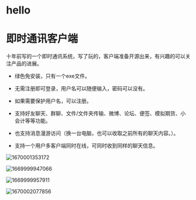 # hello
# 即时通讯客户端

十年前写的一个即时通讯系统，写了玩的，客户端准备开源出来，有兴趣的可以关注产品的进展。

- 绿色免安装，只有一个exe文件。

- 无需注册即可登录，用户名可以随便输入，密码可以没有。

- 如果需要保护用户名，可以注册。

- 支持好友聊天、群聊、文件/文件夹传输、微博、论坛、便签、模拟期货、小会计等等功能。

- 也支持消息漫游访问（换一台电脑，也可以收取之前所有的聊天内容。）。

- 支持一个用户多客户端同时在线，可同时收到同样的聊天信息。

![1670001353172](https://user-images.githubusercontent.com/83346523/205348442-10036a15-18a0-4f0f-8aab-ca9e696df99d.jpg)

![1669999947066](https://user-images.githubusercontent.com/83346523/205344219-441cf64a-0bac-4104-ba6b-eb306b885fae.jpg)

![1669999957911](https://user-images.githubusercontent.com/83346523/205344260-8885d30a-88a4-4411-937b-32d45f0d05d8.jpg)

![1670002077856](https://user-images.githubusercontent.com/83346523/205350814-d5b91b09-a4cd-43e7-8861-2245d967620e.jpg)
